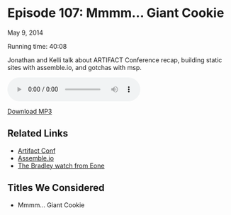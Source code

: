 Episode 107: Mmmm… Giant Cookie
====
May 9, 2014

Running time: 40:08

Jonathan and Kelli talk about ARTIFACT Conference recap, building static sites with assemble.io, and gotchas with msp.

<audio preload="auto" controls>
    <source src="https://s3.amazonaws.com/nitch/Episode_107_Mmmm_Giant_Cookie.mp3" type="audio/mpeg" />
    <source src="https://s3.amazonaws.com/nitch/Episode_107_Mmmm_Giant_Cookie.ogg" type="audio/ogg" />
    Your browser does not support HTML5 audio. Please download the episode using the link below.
</audio>

[Download MP3](https://s3.amazonaws.com/nitch/Episode_107_Mmmm_Giant_Cookie.mp3 "Episode 107: Mmmm… Giant Cookie")

## Related Links

* [Artifact Conf](http://artifactconf.com/ "ARTIFACT Conference")
* [Assemble.io](http://assemble.io/ "")
* [The Bradley watch from Eone](http://eone-time.com/)

## Titles We Considered

* Mmmm… Giant Cookie
